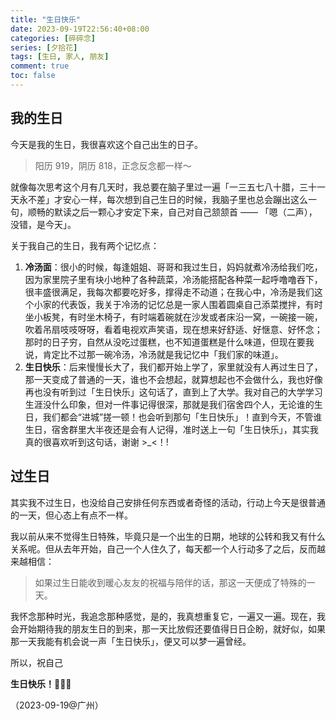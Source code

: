 ```yaml
---
title: "生日快乐"
date: 2023-09-19T22:56:40+08:00
categories: [碎碎念]
series: [夕拾花]
tags: [生日, 家人, 朋友]
comment: true
toc: false
---
```


## 我的生日

今天是我的生日，我很喜欢这个自己出生的日子。

> 阳历 919，阴历 818，正念反念都一样～

就像每次思考这个月有几天时，我总要在脑子里过一遍「一三五七八十腊，三十一天永不差」才安心一样，每次想到自己生日的时候，我脑子里也总会蹦出这么一句，顺畅的默读之后一颗心才安定下来，自己对自己颔颔首 —— 「嗯（二声），没错，是今天」。

关于我自己的生日，我有两个记忆点：

1. **冷汤面**：很小的时候，每逢姐姐、哥哥和我过生日，妈妈就煮冷汤给我们吃，因为家里院子里有块小地种了各种蔬菜，冷汤能搭配各种菜一起呼噜噜吞下，很丰盛很满足，我每次都要吃好多，撑得走不动道；在我心中，冷汤是我们这个小家的代表饭，我关于冷汤的记忆总是一家人围着圆桌自己添菜搅拌，有时坐小板凳，有时坐木椅子，有时端着碗就在沙发或者床沿一窝，一碗接一碗，吹着吊扇吱吱呀呀，看着电视欢声笑语，现在想来好舒适、好惬意、好怀念；那时的日子穷，自然从没吃过蛋糕，也不知道蛋糕是什么味道，但现在要我说，肯定比不过那一碗冷汤，冷汤就是我记忆中「我们家的味道」。
2. **生日快乐**：后来慢慢长大了，我们都开始上学了，家里就没有人再过生日了，那一天变成了普通的一天，谁也不会想起，就算想起也不会做什么，我也好像再也没有听到过「生日快乐」这句话了，直到上了大学。我对自己的大学学习生涯没什么印象，但对一件事记得很深，那就是我们宿舍四个人，无论谁的生日，我们都会“进城”搓一顿！也会听到那句「生日快乐」！直到今天，不管谁生日，宿舍群里大半夜还是会有人记得，准时送上一句「生日快乐」，其实我真的很喜欢听到这句话，谢谢 >\_<！!

## 过生日

其实我不过生日，也没给自己安排任何东西或者奇怪的活动，行动上今天是很普通的一天，但心态上有点不一样。

我以前从来不觉得生日特殊，毕竟只是一个出生的日期，地球的公转和我又有什么关系呢。但从去年开始，自己一个人住久了，每天都一个人行动多了之后，反而越来越相信：

> 如果过生日能收到暖心友友的祝福与陪伴的话，那这一天便成了特殊的一天。

我怀念那种时光，我追念那种感觉，是的，我真想重复它，一遍又一遍。现在，我会开始期待我的朋友生日的到来，那一天比放假还要值得日日企盼，就好似，如果那一天我能有机会说一声「生日快乐」，便又可以梦一遍曾经。

所以，祝自己

**生日快乐！🎉🎉🎉**

（2023-09-19@广州）
